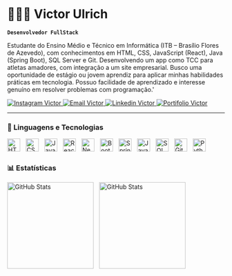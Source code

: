 
# 👩🏻‍💻 Victor Ulrich

**`Desenvolvedor FullStack`**

Estudante do Ensino Médio e Técnico em Informática (ITB –
Brasílio Flores de Azevedo), com conhecimentos em HTML, CSS,
JavaScript (React), Java (Spring Boot), SQL Server e Git.
Desenvolvendo um app como TCC para atletas amadores, com
integração a um site empresarial. Busco uma oportunidade de
estágio ou jovem aprendiz para aplicar minhas habilidades
práticas em tecnologia. Possuo facilidade de aprendizado e
interesse genuíno em resolver problemas com programação.'

<p align="left">
    <a href="https://www.instagram.com/vp.ulrich/">
        <img 
            alt="Instagram Victor" 
            title="Contato via Instagram" 
            src="https://img.shields.io/badge/@vp.ulrcih-E4405F?style=for-the-badge&logo=instagram&logoColor=white"
        />
    </a>
    <a href="mailto:victorulrich07@gmail.com">
        <img 
            alt="Email Victor" 
            title="Contato via Email" 
            src="https://img.shields.io/badge/victorulrich07@gmail.com-D14836?style=for-the-badge&logo=gmail&logoColor=white"
        />
    </a>
    <a href="https://www.linkedin.com/in/victor-silva-199077369/">
        <img 
            alt="Linkedin Victor" 
            title="Contato via Linkedin" 
            src="https://img.shields.io/badge/LinkedIn-0077B5?style=for-the-badge&logo=linkedin&logoColor=white"
        />
    </a> 
    <a href="https://github.com/Dev-Ulrich/Jornada-Ativa-Web">
        <img 
            alt="Portifolio Victor" 
            title="Meu maior trabalho" 
            src="https://img.shields.io/badge/Portifolio-000000?style=for-the-badge&logo=JornadaAtiva&logoColor=white"
        />
    </a>
</p>

---

### 🤖 Linguagens e Tecnologias

<img 
    align="left" 
    alt="HTML"
    title="HTML" 
    width="30px" 
    style="padding-right: 10px;" 
    src="https://cdn.jsdelivr.net/gh/devicons/devicon@latest/icons/html5/html5-original.svg" 
/>
<img 
    align="left" 
    alt="CSS" 
    title="CSS"
    width="30px" 
    style="padding-right: 10px;" 
    src="https://cdn.jsdelivr.net/gh/devicons/devicon@latest/icons/css3/css3-original.svg" 
/>
<img 
    align="left" 
    alt="JavaScript" 
    title="JavaScript"
    width="30px" 
    style="padding-right: 10px;" 
    src="https://cdn.jsdelivr.net/gh/devicons/devicon@latest/icons/javascript/javascript-original.svg" 
/>
<img 
    align="left" 
    alt="React"
    title="React" 
    width="30px" 
    style="padding-right: 10px;" 
    src="https://cdn.jsdelivr.net/gh/devicons/devicon@latest/icons/react/react-original.svg" 
/>
<img 
    align="left" 
    alt="Next.js" 
    title="Next.js"
    width="30px" 
    style="padding-right: 10px;" 
    src="https://cdn.jsdelivr.net/gh/devicons/devicon@latest/icons/nextjs/nextjs-original.svg" 
/>
<img 
    align="left" 
    alt="Bootstrap"
    title="Bootstrap" 
    width="30px" 
    style="padding-right: 10px;" 
    src="https://cdn.jsdelivr.net/gh/devicons/devicon@latest/icons/bootstrap/bootstrap-original.svg" 
/>
<img 
    align="left" 
    alt="SpringBoot" 
    title="SpringBoot"
    width="30px" 
    style="padding-right: 10px;" 
    src="https://cdn.jsdelivr.net/gh/devicons/devicon@latest/icons/spring/spring-original.svg"
/>
<img 
    align="left" 
    alt="Java" 
    title="Java"
    width="30px" 
    style="padding-right: 10px;" 
    src="https://cdn.jsdelivr.net/gh/devicons/devicon@latest/icons/java/java-original.svg" 
/>
<img 
    align="left" 
    alt="SQL Server" 
    title="SQL Server"
    width="30px" 
    style="padding-right: 10px;" 
    src="https://cdn.jsdelivr.net/gh/devicons/devicon@latest/icons/microsoftsqlserver/microsoftsqlserver-original.svg" 
/>
<img 
    align="left" 
    alt="Git" 
    title="Git"
    width="30px" 
    style="padding-right: 10px;" 
    src="https://cdn.jsdelivr.net/gh/devicons/devicon@latest/icons/git/git-original.svg" 
/>
<img 
    align="left" 
    alt="Python" 
    title="Python"
    width="30px" 
    style="padding-right: 10px;" 
    src="https://cdn.jsdelivr.net/gh/devicons/devicon@latest/icons/python/python-original.svg" 
/>

<br/>
<br/>

### 📊 Estatísticas

<p>
  <img 
    align="left" 
    alt="GitHub Stats" 
    height="200" 
    style="padding-right: 10px;" 
    src="https://github-readme-stats.vercel.app/api?username=Dev-Ulrich&show_icons=true&theme=tokyonight&include_all_commits=true&locale=pt-br" 
  />

<img 
      align="left" 
      alt="GitHub Stats" 
      height="200" 
      src="https://github-readme-stats.vercel.app/api/top-langs/?username=&theme=tokyonight&layout=compact&custom_title=Tecnologias" 
  />

</p>
